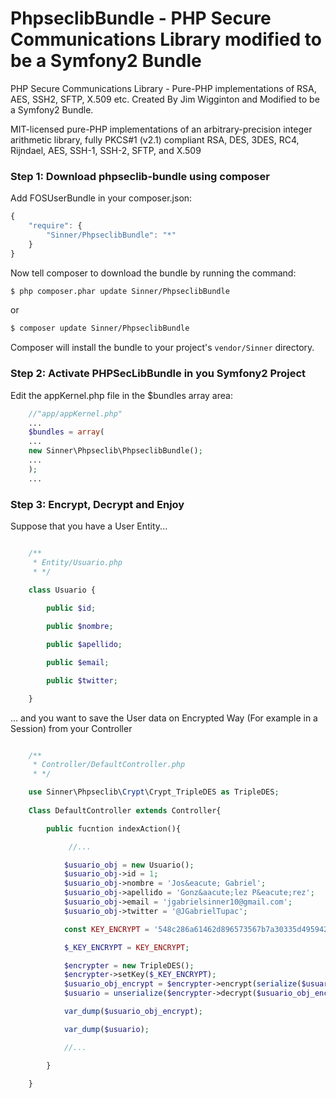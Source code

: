 # PhpseclibBundle - PHP Secure Communications Library modified to be a Symfony2 Bundle

PHP Secure Communications Library - Pure-PHP implementations of RSA, AES, SSH2, SFTP, X.509 etc. Created By Jim Wigginton and Modified to be a Symfony2 Bundle.

MIT-licensed pure-PHP implementations of an arbitrary-precision integer
arithmetic library, fully PKCS#1 (v2.1) compliant RSA, DES, 3DES, RC4, Rijndael,
AES, SSH-1, SSH-2, SFTP, and X.509


### Step 1: Download phpseclib-bundle using composer

Add FOSUserBundle in your composer.json:

```js
{
    "require": {
        "Sinner/PhpseclibBundle": "*"
    }
}
```

Now tell composer to download the bundle by running the command:

``` bash
$ php composer.phar update Sinner/PhpseclibBundle
```
or


``` bash
$ composer update Sinner/PhpseclibBundle
```

Composer will install the bundle to your project's `vendor/Sinner` directory.

### Step 2: Activate PHPSecLibBundle in you Symfony2 Project

Edit the appKernel.php file in the $bundles array area:

```php
    //"app/appKernel.php"
    ...
    $bundles = array(
	...
	new Sinner\Phpseclib\PhpseclibBundle();
	...
    );
    ...
```

### Step 3: Encrypt, Decrypt and Enjoy

Suppose that you have a User Entity...

```php

    /**
     * Entity/Usuario.php
     * */   
    
    class Usuario {

        public $id;

        public $nombre;

        public $apellido;

        public $email;

        public $twitter;

    }

```

... and you want to save the User data on Encrypted Way (For example in a Session) from your Controller

```php

    /**
     * Controller/DefaultController.php
     * */

    use Sinner\Phpseclib\Crypt\Crypt_TripleDES as TripleDES;
    
    Class DefaultController extends Controller{

        public fucntion indexAction(){

             //...

            $usuario_obj = new Usuario();
            $usuario_obj->id = 1;
            $usuario_obj->nombre = 'Jos&eacute; Gabriel';
            $usuario_obj->apellido = 'Gonz&aacute;lez P&eacute;rez';
            $usuario_obj->email = 'jgabrielsinner10@gmail.com';
            $usuario_obj->twitter = '@JGabrielTupac';

            const KEY_ENCRYPT = '548c286a61462d896573567b7a30335d4959427e5c7a675e325b6c7a7c';

            $_KEY_ENCRYPT = KEY_ENCRYPT;

            $encrypter = new TripleDES();
            $encrypter->setKey($_KEY_ENCRYPT);
            $usuario_obj_encrypt = $encrypter->encrypt(serialize($usuario_obj));
            $usuario = unserialize($encrypter->decrypt($usuario_obj_encrypt));

            var_dump($usuario_obj_encrypt);

            var_dump($usuario);

            //...

        }

    }
   

```